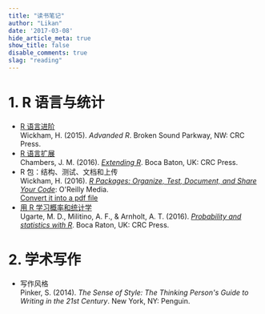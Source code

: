 ```yaml
---
title: "读书笔记"
author: "Likan"
date: '2017-03-08'
hide_article_meta: true
show_title: false
disable_comments: true
slag: "reading"
---
```


# 1. R 语言与统计

- [R 语言进阶](/r_advanced/)
 </br> Wickham, H. (2015). *Advanded R*. Broken Sound Parkway, NW: CRC Press.
- [R 语言扩展](/r_extending/)
 </br> Chambers, J. M. (2016). *[Extending R](https://www.crcpress.com/Extending-R/Chambers/p/book/9781498775717)*. Boca Baton, UK: CRC Press.
- R 包：结构、测试、文档和上传
  </br> Wickham, H. (2016). *[R Packages: Organize, Test, Document, and Share Your Code](http://r-pkgs.had.co.nz/)*: O'Reilly Media.
  </br> [Convert it into a pdf file](http://brettklamer.com/diversions/statistical/compile-hadleys-r-packages-to-a-pdf/)
- [用 R 学习概率和统计学](/r_prob_stat/)
 </br> Ugarte, M. D., Militino, A. F., & Arnholt, A. T. (2016). *[Probability and statistics with R](https://www.crcpress.com/Probability-and-Statistics-with-R-Second-Edition/Ugarte-Militino-Arnholt/p/book/9781466504394)*. Boca Raton, UK: CRC Press.


# 2. 学术写作

- 写作风格
 <br> Pinker, S. (2014). *The Sense of Style: The Thinking Person's Guide to Writing in the 21st Century*. New York, NY: Penguin.
